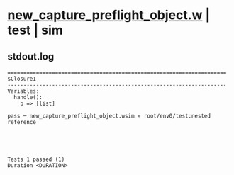 # [new_capture_preflight_object.w](../../../../../examples/tests/valid/new_capture_preflight_object.w) | test | sim

## stdout.log
```log
=====================================================================
$Closure1
---------------------------------------------------------------------
Variables:
  handle():
    b => [list]

pass ─ new_capture_preflight_object.wsim » root/env0/test:nested reference
 




Tests 1 passed (1) 
Duration <DURATION>

```

